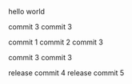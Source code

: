 hello world

commit 3
commit 3

commit 1
commit 2
commit 3

commit 3
commit 3

release commit 4
release commit 5
